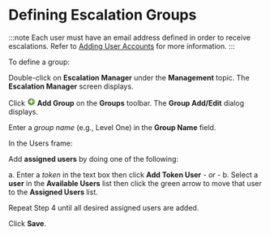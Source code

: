 # Defining Escalation Groups

:::note
Each user must have an email address defined in order to receive escalations. Refer to [Adding User Accounts](Adding-User-Accounts.md) for more information.
:::

To define a group:

Double-click on **Escalation Manager** under the **Management** topic.
The **Escalation Manager** screen displays.

Click ![Add icon](../../../Resources/Images/EM/EMadd.png "Add icon")
**Add Group** on the **Groups** toolbar. The **Group Add/Edit** dialog
displays.

Enter a *group name* (e.g., Level One) in the **Group Name** field.

In the Users frame:

Add **assigned users** by doing one of the following:

a.  Enter a *token* in the text box then click **Add Token User** *-
    or -*
b.  Select a **user** in the **Available Users** list then click the
    green arrow to move that user to the **Assigned Users** list.

Repeat Step 4 until all desired assigned users are added.

Click **Save**.
